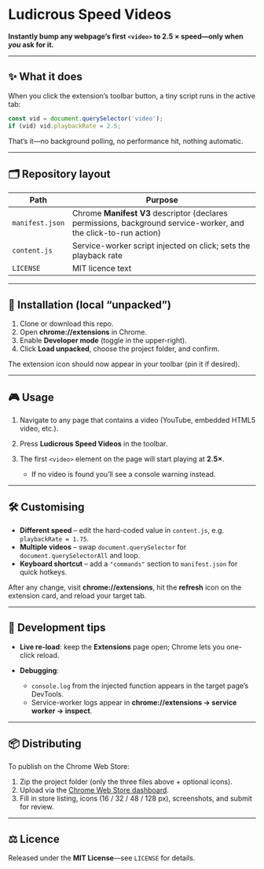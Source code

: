 # Ludicrous Speed Videos

**Instantly bump any webpage’s first `<video>` to 2.5 × speed—only when *you* ask for it.**

---

## ✨ What it does

When you click the extension’s toolbar button, a tiny script runs in the active tab:

```js
const vid = document.querySelector('video');
if (vid) vid.playbackRate = 2.5;
```

That’s it—no background polling, no performance hit, nothing automatic.&#x20;

---

## 🗂️ Repository layout

| Path            | Purpose                                                                                                           |
| --------------- | ----------------------------------------------------------------------------------------------------------------- |
| `manifest.json` | Chrome **Manifest V3** descriptor (declares permissions, background service-worker, and the click-to-run action)  |
| `content.js`    | Service-worker script injected on click; sets the playback rate                                                   |
| `LICENSE`       | MIT licence text                                                                                                  |

---

## 🚀 Installation (local “unpacked”)

1. Clone or download this repo.
2. Open **chrome://extensions** in Chrome.
3. Enable **Developer mode** (toggle in the upper-right).
4. Click **Load unpacked**, choose the project folder, and confirm.

The extension icon should now appear in your toolbar (pin it if desired).

---

## 🎮 Usage

1. Navigate to any page that contains a video (YouTube, embedded HTML5 video, etc.).
2. Press **Ludicrous Speed Videos** in the toolbar.
3. The first `<video>` element on the page will start playing at **2.5×**.

   * If no video is found you’ll see a console warning instead.&#x20;

---

## 🛠️ Customising

* **Different speed** – edit the hard-coded value in `content.js`, e.g. `playbackRate = 1.75`.
* **Multiple videos** – swap `document.querySelector` for `document.querySelectorAll` and loop.
* **Keyboard shortcut** – add a `"commands"` section to `manifest.json` for quick hotkeys.

After any change, visit **chrome://extensions**, hit the **refresh** icon on the extension card, and reload your target tab.

---

## 🧪 Development tips

* **Live re-load**: keep the **Extensions** page open; Chrome lets you one-click reload.
* **Debugging**:

  * `console.log` from the injected function appears in the target page’s DevTools.
  * Service-worker logs appear in **chrome://extensions → service worker → inspect**.

---

## 📦 Distributing

To publish on the Chrome Web Store:

1. Zip the project folder (only the three files above + optional icons).
2. Upload via the [Chrome Web Store dashboard](https://chrome.google.com/webstore/devconsole).
3. Fill in store listing, icons (16 / 32 / 48 / 128 px), screenshots, and submit for review.

---

## ⚖️ Licence

Released under the **MIT License**—see `LICENSE` for details.&#x20;
